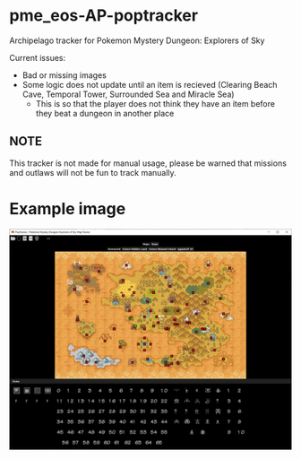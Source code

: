 # pme_eos-AP-poptracker
Archipelago tracker for Pokemon Mystery Dungeon: Explorers of Sky

Current issues:
- Bad or missing images
- Some logic does not update until an item is recieved (Clearing Beach Cave, Temporal Tower, Surrounded Sea and Miracle Sea)
	- This is so that the player does not think they have an item before they beat a dungeon in another place

## NOTE

This tracker is not made for manual usage, please be warned that missions and outlaws will not be fun to track manually.

# Example image

![Example image](/images/example.PNG)
